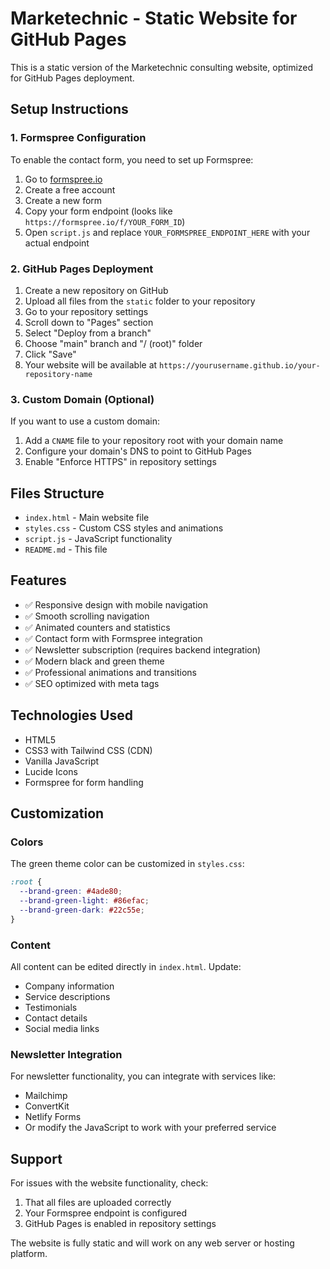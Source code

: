 # Marketechnic - Static Website for GitHub Pages

This is a static version of the Marketechnic consulting website, optimized for GitHub Pages deployment.

## Setup Instructions

### 1. Formspree Configuration
To enable the contact form, you need to set up Formspree:

1. Go to [formspree.io](https://formspree.io)
2. Create a free account
3. Create a new form
4. Copy your form endpoint (looks like `https://formspree.io/f/YOUR_FORM_ID`)
5. Open `script.js` and replace `YOUR_FORMSPREE_ENDPOINT_HERE` with your actual endpoint

### 2. GitHub Pages Deployment

1. Create a new repository on GitHub
2. Upload all files from the `static` folder to your repository
3. Go to your repository settings
4. Scroll down to "Pages" section
5. Select "Deploy from a branch"
6. Choose "main" branch and "/ (root)" folder
7. Click "Save"
8. Your website will be available at `https://yourusername.github.io/your-repository-name`

### 3. Custom Domain (Optional)

If you want to use a custom domain:
1. Add a `CNAME` file to your repository root with your domain name
2. Configure your domain's DNS to point to GitHub Pages
3. Enable "Enforce HTTPS" in repository settings

## Files Structure

- `index.html` - Main website file
- `styles.css` - Custom CSS styles and animations
- `script.js` - JavaScript functionality
- `README.md` - This file

## Features

- ✅ Responsive design with mobile navigation
- ✅ Smooth scrolling navigation
- ✅ Animated counters and statistics
- ✅ Contact form with Formspree integration
- ✅ Newsletter subscription (requires backend integration)
- ✅ Modern black and green theme
- ✅ Professional animations and transitions
- ✅ SEO optimized with meta tags

## Technologies Used

- HTML5
- CSS3 with Tailwind CSS (CDN)
- Vanilla JavaScript
- Lucide Icons
- Formspree for form handling

## Customization

### Colors
The green theme color can be customized in `styles.css`:
```css
:root {
  --brand-green: #4ade80;
  --brand-green-light: #86efac;
  --brand-green-dark: #22c55e;
}
```

### Content
All content can be edited directly in `index.html`. Update:
- Company information
- Service descriptions
- Testimonials
- Contact details
- Social media links

### Newsletter Integration
For newsletter functionality, you can integrate with services like:
- Mailchimp
- ConvertKit
- Netlify Forms
- Or modify the JavaScript to work with your preferred service

## Support

For issues with the website functionality, check:
1. That all files are uploaded correctly
2. Your Formspree endpoint is configured
3. GitHub Pages is enabled in repository settings

The website is fully static and will work on any web server or hosting platform.